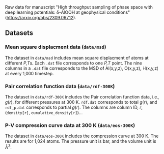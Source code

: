 Raw data for manuscript "High throughput sampling of phase space with deep learning potentials: δ-AlOOH at geophysical conditions" (https://arxiv.org/abs/2309.06712).

## Datasets

### Mean square displacment data (`data/msd`)

The dataset in `data/msd` includes mean square displacment of atoms at different *P,T*s.
Each `.dat` file corresponds to one *P,T* point.
The nine columns in a `.dat` file corresponds to the MSD of Al(x,y,z), O(x,y,z), H(x,y,z) at every 1,000 timestep.

### Pair correlation function data (`data/rdf-300K`)

The dataset in `data/rdf-300K` includes the Pair correlation function data, i.e., $g(r)$, for different pressures at 300 K.
`rdf.dat` corresponds to total $g(r)$, and `rdf_p.dat` corresponds to partial $g(r)$. The columns are column ID, $r$, (`density[r]`, `cumulative_density[r]`)...

### P-V compression curve data at 300 K (`data/eos-300K`)

The dataset in `data/eos-300K` includes the compression curve at 300 K. The results are for 1,024 atoms. The pressure unit is bar, and the volume unit is $\mathrm{Å}^3$.
